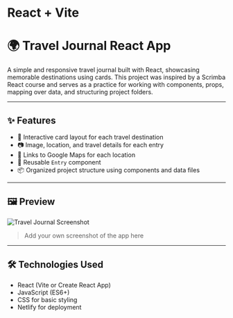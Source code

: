 # React + Vite
# 🌍 Travel Journal React App

A simple and responsive travel journal built with React, showcasing memorable destinations using cards. This project was inspired by a Scrimba React course and serves as a practice for working with components, props, mapping over data, and structuring project folders.

---

## ✨ Features

- 📍 Interactive card layout for each travel destination
- 📷 Image, location, and travel details for each entry
- 🔗 Links to Google Maps for each location
- 🧱 Reusable `Entry` component
- 📦 Organized project structure using components and data files

---

## 🖼️ Preview

![Travel Journal Screenshot](./images/screenshot.png)  
> Add your own screenshot of the app here

---

## 🛠️ Technologies Used

- React (Vite or Create React App)
- JavaScript (ES6+)
- CSS for basic styling
- Netlify for deployment

